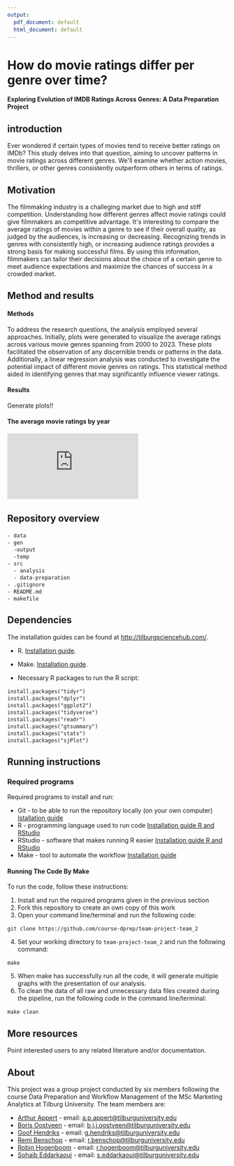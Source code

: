 ```yaml
---
output:
  pdf_document: default
  html_document: default
---
```

# How do movie ratings differ per genre over time?

__Exploring Evolution of IMDB Ratings Across Genres: A Data Preparation Project__

## introduction
Ever wondered if certain types of movies tend to receive better ratings on IMDb? This study delves into that question, aiming to uncover patterns in movie ratings across different genres. We'll examine whether action movies, thrillers, or other genres consistently outperform others in terms of ratings. 


## Motivation


The filmmaking industry is a challeging market due to high and stiff competition. Understanding how different genres affect movie ratings could give filmmakers an competitive advantage. It's interesting to compare the average ratings of movies within a genre to see if their overall quality, as judged by the audiences, is increasing or decreasing. Recognizing trends in genres with consistently high, or increasing audience ratings provides a strong basis for making successful films. By using this information, filmmakers can tailor their  decisions about the choice of a certain genre to meet audience expectations and maximize the chances of success in a crowded market. 


## Method and results
#### **Methods**
To address the research questions, the analysis employed several approaches. Initially, plots were generated to visualize the average ratings across various movie genres spanning from 2000 to 2023. These plots facilitated the observation of any discernible trends or patterns in the data. Additionally, a linear regression analysis was conducted to investigate the potential impact of different movie genres on ratings. This statistical method aided in identifying genres that may significantly influence viewer ratings.

#### **Results**
Generate plots!!

#### The average movie ratings by year
![The average movie ratings by year](https://github.com/course-dprep/team-project-team_2/blob/main/gen/output/average_ratings_per_yearplot.pdf) 


## Repository overview

```
- data
- gen
  -output
  -temp
- src
  - analysis    
  - data-preparation
- .gitignore
- README.md
- makefile

```


## Dependencies

The installation guides can be found at http://tilburgsciencehub.com/.

- R. [Installation guide](https://tilburgsciencehub.com/building-blocks/configure-your-computer/statistics-and-computation/r/).
- Make. [Installation guide](https://tilburgsciencehub.com/building-blocks/configure-your-computer/automation-and-workflows/make/).

- Necessary R packages to run the R script:
```
install.packages("tidyr")
install.packages("dplyr")
install.packages("ggplot2")
install.packages("tidyverse")
install.packages("readr")
install.packages("gtsummary")
install.packages("stats")
install.packages("sjPlot")
```

## Running instructions

### Required programs
Required programs to install and run: 

* Git - to be able to run the repository locally (on your own computer) [Istallation guide](https://tilburgsciencehub.com/topics/automation/version-control/start-git/git/)
* R - programming language used to run code [Installation guide R and RStudio](https://tilburgsciencehub.com/topics/computer-setup/software-installation/rstudio/r/)
* RStudio - software that makes running R easier [Installation guide R and RStudio](https://tilburgsciencehub.com/topics/computer-setup/software-installation/rstudio/r/)
* Make - tool to automate the workflow [Installation guide](https://tilburgsciencehub.com/topics/automation/automation-tools/makefiles/make])

#### **Running The Code By Make**
To run the code, follow these instructions:
1. Install and run the required programs given in the previous section
2. Fork this repository to create an own copy of this work
3. Open your command line/terminal and run the following code:
```
git clone https://github.com/course-dprep/team-project-team_2
```
4. Set your working directory to `team-project-team_2` and run the following command:
```
make
```
5. When make has successfully run all the code, it will generate multiple graphs with the presentation of our analysis. 
6. To clean the data of all raw and unnecessary data files created during the pipeline, run the following code in the command line/terminal: 
```
make clean
```


## More resources

Point interested users to any related literature and/or documentation.


## About

This project was a group project conducted by six members following the course Data Preparation and Workflow Management of the MSc Marketing Analytics at Tilburg University. The team members are:
- [Arthur Appert](https://github.com/Arth77) - email: a.p.appert@tilburguniversity.edu 
- [Boris Oostveen](https://github.com/OostveenBoris) - email: b.j.j.oostveen@tilburguniversity.edu
- [Goof Hendriks](https://github.com/GoofHendriks) - email: g.hendriks@tilburguniversity.edu
- [Remi Benschop](https://github.com/RemiBenschop) - email: r.benschop@tilburguniversity.edu
- [Robin Hogenboom](https://github.com/robinhogenboom) - email: r.hogenboom@tilburguniversity.edu
- [Sohaib Eddarkaoui](https://github.com/SohaibEd) - email: s.eddarkaoui@tilburguniversity.edu

